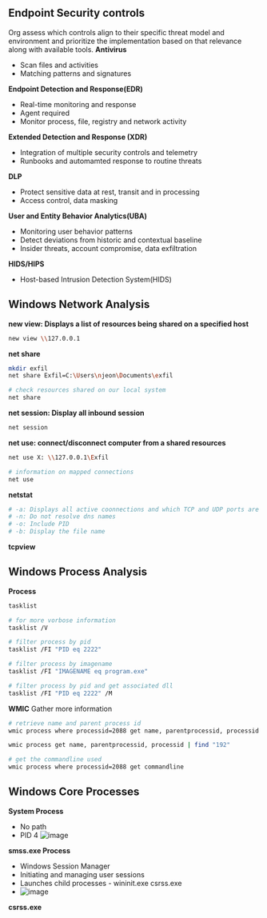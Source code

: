 ## Endpoint Security controls
Org assess which controls align to their specific threat model and environment and prioritize the implementation based on that relevance along with available tools.
**Antivirus**
- Scan files and activities
- Matching patterns and signatures

**Endpoint Detection and Response(EDR)**
- Real-time monitoring and response
- Agent required
- Monitor process, file, registry and network activity

**Extended Detection and Response (XDR)**
- Integration of multiple security controls and telemetry
- Runbooks and automamted response to routine threats

**DLP**
- Protect sensitive data at rest, transit and in processing
- Access control, data masking

**User and Entity Behavior Analytics(UBA)**
- Monitoring user behavior patterns
- Detect deviations from historic and contextual baseline
- Insider threats, account compromise, data exfiltration   

**HIDS/HIPS**
- Host-based Intrusion Detection System(HIDS)

## Windows Network Analysis
**new view: Displays a list of resources being shared on a specified host**
```bash
new view \\127.0.0.1
```

**net share**
```bash
mkdir exfil
net share Exfil=C:\Users\njeon\Documents\exfil

# check resources shared on our local system
net share
```

**net session: Display all inbound session**
```bash
net session
```

**net use: connect/disconnect computer from a shared resources**
```bash
net use X: \\127.0.0.1\Exfil

# information on mapped connections
net use
```

**netstat**
```bash
# -a: Displays all active coonnections and which TCP and UDP ports are listening for a connection
# -n: Do not resolve dns names
# -o: Include PID
# -b: Display the file name
```

**tcpview**



## Windows Process Analysis
**Process**
```bash
tasklist

# for more vorbose information
tasklist /V

# filter process by pid
tasklist /FI "PID eq 2222"

# filter process by imagename
tasklist /FI "IMAGENAME eq program.exe"

# filter process by pid and get associated dll
tasklist /FI "PID eq 2222" /M
```


**WMIC** Gather more information
```bash
# retrieve name and parent process id
wmic process where processid=2088 get name, parentprocessid, processid

wmic process get name, parentprocessid, processid | find "192"

# get the commandline used
wmic process where processid=2088 get commandline
```

## Windows Core Processes
**System Process**
- No path
- PID 4
![image](https://github.com/user-attachments/assets/4b99fe1f-397d-44da-8c3f-28627ab897fa)

**smss.exe Process**
- Windows Session Manager
- Initiating and managing user sessions
- Launches child processes - wininit.exe csrss.exe
- ![image](https://github.com/user-attachments/assets/1becaedc-2a48-4a41-b772-39d2f78de894)


**csrss.exe**
